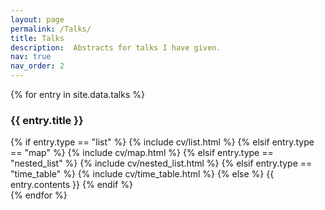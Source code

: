 ```yaml
---
layout: page
permalink: /Talks/
title: Talks
description:  Abstracts for talks I have given.
nav: true
nav_order: 2
---
```

<div class="post">
  <article>
    <div class="cv">
      {% for entry in site.data.talks %}
        <div class="card mt-3 p-3">
          <h3 class="card-title font-weight-medium">{{ entry.title }}</h3>
          <div>
          {% if entry.type == "list" %}
            {% include cv/list.html %}
          {% elsif entry.type == "map" %}
            {% include cv/map.html %}
          {% elsif entry.type == "nested_list" %}
            {% include cv/nested_list.html %}
          {% elsif entry.type == "time_table" %}
           {% include cv/time_table.html %}
          {% else %}
            {{ entry.contents }}
          {% endif %}
          </div>
        </div>
      {% endfor %}
      </div>
  </article>

</div>
